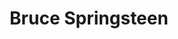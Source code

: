 ---
title: "Bruce Springsteen"
artist: "bruce"
permalink: /projects/graphics/covers/bruce
layout: "bootleg-covers"
excerpt: "Covers for Bruce Springsteen Bootlegs"
header:
  overlay_image: /assets/img/graphics/bootleg-covers/artists/bruce.jpg
  teaser: /assets/img/graphics/bootleg-covers/artists/bruce.jpg
years:
 - 1970
 - 1973
 - 1974
 - 1975
 - 1976
 - 1977
 - 1978
 - 1980
 - 1981
 - 1984
 - 1985
 - 1986
 - 1988
 - 1992
 - 1993
 - 1995
 - 1996
 - 1997
 - 1999
 - 2000
 - 2002
 - 2003
 - 2005
 - 2006
 - 2007
 - 2008
 - 2009
 - 2012
 - 2013
 - 2014
 - 2016
 - 2017
 - 2023
 - 2024
---